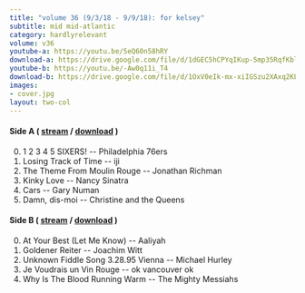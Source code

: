 ```yaml
---
title: "volume 36 (9/3/18 - 9/9/18): for kelsey"
subtitle: mid mid-atlantic
category: hardlyrelevant
volume: v36
youtube-a: https://youtu.be/5eQ60n58hRY
download-a: https://drive.google.com/file/d/1dGEC5hCPYqIKup-5mp35RqfKblqqCF6A/view?usp=drivesdk
youtube-b: https://youtu.be/-Aw0q11i_T4
download-b: https://drive.google.com/file/d/1OxV0eIk-mx-xiIGSzu2XAxq2KLrughdX/view?usp=drivesdk
images:
- cover.jpg
layout: two-col
---
```

#### Side A ( <a target="_blank" href="{{ page.youtube-a }}">stream</a> / <a target="_blank" href="{{ page.download-a }}">download</a> ) ####
0. 1 2 3 4 5 SIXERS! -- Philadelphia 76ers
1. Losing Track of Time -- iji
2. The Theme From Moulin Rouge -- Jonathan Richman
3. Kinky Love -- Nancy Sinatra
4. Cars -- Gary Numan
5. Damn, dis-moi -- Christine and the Queens

#### Side B ( <a target="_blank" href="{{ page.youtube-b }}">stream</a> / <a target="_blank" href="{{ page.download-b }}">download</a> ) ####
0. At Your Best (Let Me Know) -- Aaliyah
1. Goldener Reiter -- Joachim Witt
2. Unknown Fiddle Song 3.28.95 Vienna -- Michael Hurley
3. Je Voudrais un Vin Rouge -- ok vancouver ok
4. Why Is The Blood Running Warm -- The Mighty Messiahs
